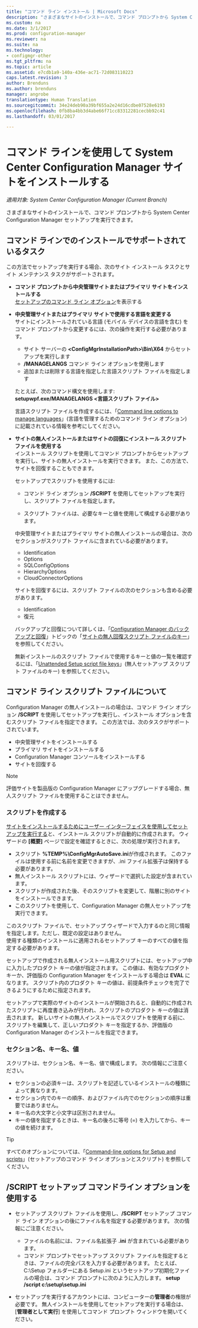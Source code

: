 ```yaml
---
title: "コマンド ライン インストール | Microsoft Docs"
description: "さまざまなサイトのインストールで、コマンド プロンプトから System Center Configuration Manager セットアップを実行する方法について説明します。"
ms.custom: na
ms.date: 3/1/2017
ms.prod: configuration-manager
ms.reviewer: na
ms.suite: na
ms.technology:
- configmgr-other
ms.tgt_pltfrm: na
ms.topic: article
ms.assetid: e7cdb1a9-140a-436e-ac71-72d083110223
caps.latest.revision: 3
author: Brenduns
ms.author: brenduns
manager: angrobe
translationtype: Human Translation
ms.sourcegitcommit: 34e24deb90a39bf655a2e24d16cdbe07528e6193
ms.openlocfilehash: 0fb8ba4bb3d4abe66f71cc83312281cecbb92c41
ms.lasthandoff: 03/01/2017

---
```

# <a name="use-a-command-line-to-install-system-center-configuration-manager-sites"></a>コマンド ラインを使用して System Center Configuration Manager サイトをインストールする

*適用対象: System Center Configuration Manager (Current Branch)*

 さまざまなサイトのインストールで、コマンド プロンプトから System Center Configuration Manager セットアップを実行できます。

## <a name="supported-tasks-for-command-line-installations"></a>コマンド ラインでのインストールでサポートされているタスク
 この方法でセットアップを実行する場合、次のサイト インストール タスクとサイト メンテナンス タスクがサポートされます。

-   **コマンド プロンプトから中央管理サイトまたはプライマリ サイトをインストールする**  
  [セットアップのコマンド ライン オプション](../../../../core/servers/deploy/install/command-line-options-for-setup.md)を表示する

 -  **中央管理サイトまたはプライマリ サイトで使用する言語を変更する**  
    サイトにインストールされている言語 (モバイル デバイスの言語を含む) をコマンド プロンプトから変更するには、次の操作を実行する必要があります。  

     -   サイト サーバーの **&lt;ConfigMgrInstallationPath\>\Bin\X64** からセットアップを実行します
     -   **/MANAGELANGS** コマンド ライン オプションを使用します
     -   追加または削除する言語を指定した言語スクリプト ファイルを指定します  

    たとえば、次のコマンド構文を使用します: **setupwpf.exe/MANAGELANGS &lt;言語スクリプト ファイル\>**  

    言語スクリプト ファイルを作成するには、「[Command line options to manage languages](../../../../core/servers/deploy/install/command-line-options-for-setup.md#bkmk_Lang)」(言語を管理するためのコマンド ライン オプション) に記載されている情報を参考にしてください。  

 -  **サイトの無人インストールまたはサイトの回復にインストール スクリプト ファイルを使用する**  
    インストール スクリプトを使用してコマンド プロンプトからセットアップを実行し、サイトの無人インストールを実行できます。 また、この方法で、サイトを回復することもできます。    

    セットアップでスクリプトを使用するには:  

    -   コマンド ライン オプション **/SCRIPT** を使用してセットアップを実行し、スクリプト ファイルを指定します。  

    -   スクリプト ファイルは、必要なキーと値を使用して構成する必要があります。  

    中央管理サイトまたはプライマリ サイトの無人インストールの場合は、次のセクションがスクリプト ファイルに含まれている必要があります。  

    -   Identification    
    -   Options    
    -   SQLConfigOptions    
    -   HierarchyOptions    
    -   CloudConnectorOptions   

    サイトを回復するには、スクリプト ファイルの次のセクションも含める必要があります。  

    -   Identification  
    -   復元

    バックアップと回復について詳しくは、「[Configuration Manager のバックアップと回復](../../../../protect/understand/backup-and-recovery.md)」トピックの「[サイトの無人回復スクリプト ファイルのキー](../../../../protect/understand/backup-and-recovery.md#BKMK_UnattendedSiteRecoveryKeys)」を参照してください。  

    無新インストールのスクリプト ファイルで使用するキーと値の一覧を確認するには、「[Unattended Setup script file keys](../../../../core/servers/deploy/install/command-line-options-for-setup.md#bkmk_Unattended)」(無人セットアップ スクリプト ファイルのキー) を参照してください。  

## <a name="about-the-command-line-script-file"></a>コマンド ライン スクリプト ファイルについて  

 Configuration Manager の無人インストールの場合は、コマンド ライン オプション **/SCRIPT** を使用してセットアップを実行し、インストール オプションを含むスクリプト ファイルを指定できます。 この方法では、次のタスクがサポートされています。  

-   中央管理サイトをインストールする  
-   プライマリ サイトをインストールする  
-   Configuration Manager コンソールをインストールする  
-   サイトを回復する  

> [!NOTE]  
>  評価サイトを製品版の Configuration Manager にアップグレードする場合、無人スクリプト ファイルを使用することはできません。  

### <a name="create-the-script"></a>スクリプトを作成する
[サイトをインストールするためにユーザー インターフェイスを使用してセットアップを実行する](../../../../core/servers/deploy/install/use-the-setup-wizard-to-install-sites.md)と、インストール スクリプトが自動的に作成されます。  ウィザードの **[概要]** ページで設定を確認するときに、次の処理が実行されます。  

-   スクリプト **%TEMP%\ConfigMgrAutoSave.ini**が作成されます。  このファイルは使用する前に名前を変更できますが、.ini ファイル拡張子は保持する必要があります。  
-   無人インストール スクリプトには、ウィザードで選択した設定が含まれています。  
-   スクリプトが作成された後、そのスクリプトを変更して、階層に別のサイトをインストールできます。  
-   このスクリプトを使用して、Configuration Manager の無人セットアップを実行できます。  

このスクリプト ファイルで、セットアップ ウィザードで入力するのと同じ情報を指定します。ただし、既定の設定はありません。   
使用する種類のインストールに適用されるセットアップ キーのすべての値を指定する必要があります。   

セットアップで作成される無人インストール用スクリプトには、セットアップ中に入力したプロダクト キーの値が指定されます。 この値は、有効なプロダクト キーか、評価版の Configuration Manager をインストールする場合は **EVAL** になります。 スクリプト内のプロダクト キーの値は、前提条件チェックを完了できるようにするために指定されます。   

セットアップで実際のサイトのインストールが開始されると、自動的に作成されたスクリプトに再度書き込みが行われ、スクリプトのプロダクト キーの値は消去されます。 新しいサイトの無人インストールでスクリプトを使用する前に、スクリプトを編集して、正しいプロダクト キーを指定するか、評価版の Configuration Manager のインストールを指定できます。  

### <a name="section-names-key-names-and-values"></a>セクション名、キー名、値
スクリプトは、セクション名、キー名、値で構成します。 次の情報にご注意ください。
-   セクションの必須キーは、スクリプトを記述しているインストールの種類によって異なります。
-   セクション内でのキーの順序、およびファイル内でのセクションの順序は重要ではありません。     
-   キー名の大文字と小文字は区別されません。  
-   キーの値を指定するときは、キー名の後ろに等号 (=) を入力してから、キーの値を続けます。    

> [!TIP]  
>  すべてのオプションについては、「[Command-line options for Setup and scripts](../../../../core/servers/deploy/install/command-line-options-for-setup.md)」(セットアップのコマンド ライン オプションとスクリプト) を参照してください。  

## <a name="use-the-script-setup-command-line-option"></a>/SCRIPT セットアップ コマンドライン オプションを使用する

-   セットアップ スクリプト ファイルを使用し、**/SCRIPT** セットアップ コマンド ライン オプションの後にファイル名を指定する必要があります。 次の情報にご注意ください。   
    -   ファイルの名前には、ファイル名拡張子 **.ini** が含まれている必要があります。  
    -   コマンド プロンプトでセットアップ スクリプト ファイルを指定するときは、ファイルの完全パスを入力する必要があります。 たとえば、C:\Setup フォルダーにある Setup.ini というセットアップ初期化ファイルの場合は、コマンド プロンプトに次のように入力します。 **setup /script c:\setup\setup.ini**  

-   セットアップを実行するアカウントには、コンピューターの**管理者**の権限が必要です。 無人インストールを使用してセットアップを実行する場合は、[**管理者として実行**] を使用してコマンド プロンプト ウィンドウを開いてください。   


